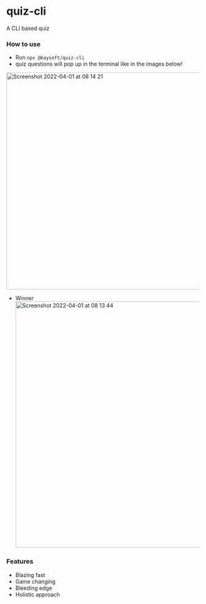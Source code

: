 # quiz-cli

A CLI based quiz

### How to use

- Run `npx @kaysoft/quiz-cli`
- quiz questions will pop up in the terminal like in the images below!

<img width="567" alt="Screenshot 2022-04-01 at 08 14 21" src="https://user-images.githubusercontent.com/38121456/161314162-63da558f-5f84-42e4-8678-88ad3f292797.png">

- Winner
  <img width="643" alt="Screenshot 2022-04-01 at 08 13 44" src="https://user-images.githubusercontent.com/38121456/161314203-7e5e7844-24ae-4d0b-a2ea-830e440ff0e5.png">

### Features

- Blazing fast
- Game changing
- Bleeding edge
- Holistic approach
